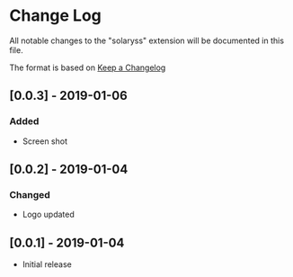 # Change Log
All notable changes to the "solaryss" extension will be documented in this file.

The format is based on [Keep a Changelog](https://keepachangelog.com/en/1.0.0/)

## [0.0.3] - 2019-01-06

### Added
 - Screen shot

## [0.0.2] - 2019-01-04

### Changed
 - Logo updated

## [0.0.1] - 2019-01-04
- Initial release

